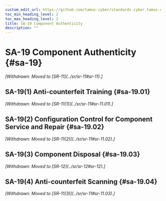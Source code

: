 ```yaml
---
custom_edit_url: https://github.com/tamus-cyber/standards.cyber.tamus.edu/tree/main/static/content/tamus.edu/TAMUS_profile.xml
toc_min_heading_level: 2
toc_max_heading_level: 2
title: SA-19 Component Authenticity
description: ""
---
```


# SA-19 Component Authenticity {#sa-19}

<prop xmlns="http://csrc.nist.gov/ns/oscal/1.0" name="status" value="withdrawn">
            <em>[Withdrawn: Moved to [SR-11](../sr/sr-11#sr-11).]</em>
         </prop>
         


## SA-19(1) Anti-counterfeit Training {#sa-19.01}

<prop xmlns="http://csrc.nist.gov/ns/oscal/1.0" name="status" value="withdrawn">
               <em>[Withdrawn: Moved to [SR-11(1)](../sr/sr-11#sr-11.01).]</em>
            </prop>
            

## SA-19(2) Configuration Control for Component Service and Repair {#sa-19.02}

<prop xmlns="http://csrc.nist.gov/ns/oscal/1.0" name="status" value="withdrawn">
               <em>[Withdrawn: Moved to [SR-11(2)](../sr/sr-11#sr-11.02).]</em>
            </prop>
            

## SA-19(3) Component Disposal {#sa-19.03}

<prop xmlns="http://csrc.nist.gov/ns/oscal/1.0" name="status" value="withdrawn">
               <em>[Withdrawn: Moved to [SR-12](../sr/sr-12#sr-12).]</em>
            </prop>
            

## SA-19(4) Anti-counterfeit Scanning {#sa-19.04}

<prop xmlns="http://csrc.nist.gov/ns/oscal/1.0" name="status" value="withdrawn">
               <em>[Withdrawn: Moved to [SR-11(3)](../sr/sr-11#sr-11.03).]</em>
            </prop>
            

